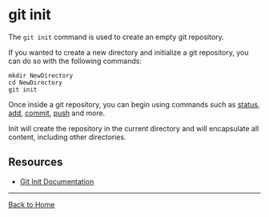 # git init

The `git init` command is used to create an empty git repository.

If you wanted to create a new directory and initialize a git repository, you can do so with the following commands:
```
mkdir NewDirectory
cd NewDirectory
git init
```
Once inside a git repository, you can begin using commands such as 
[status](./Status.md), 
[add](./Add.md),
[commit](./Commit.md),
[push](./Push.md) and more.

Init will create the repository in the current directory and will encapsulate all content, including other directories. 

## Resources 
- [Git Init Documentation](https://git-scm.com/docs/git-init)
---
[Back to Home](../README.md)